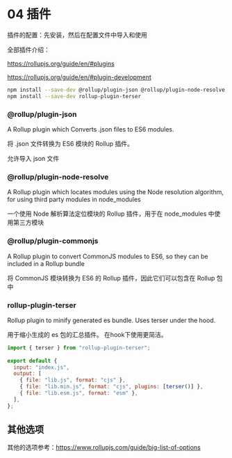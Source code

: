 # 04 插件

插件的配置：先安装，然后在配置文件中导入和使用

全部插件介绍：

https://rollupjs.org/guide/en/#plugins

https://rollupjs.org/guide/en/#plugin-development

~~~bash
npm install --save-dev @rollup/plugin-json @rollup/plugin-node-resolve @rollup/plugin-commonjs
npm install --save-dev rollup-plugin-terser
~~~

### @rollup/plugin-json

A Rollup plugin which Converts .json files to ES6 modules. 

将 .json 文件转换为 ES6 模块的 Rollup 插件。

允许导入 json 文件

### @rollup/plugin-node-resolve

A Rollup plugin which locates modules using the Node resolution algorithm, for using third party modules in node_modules

一个使用 Node 解析算法定位模块的 Rollup 插件，用于在 node_modules 中使用第三方模块

### @rollup/plugin-commonjs

A Rollup plugin to convert CommonJS modules to ES6, so they can be included in a Rollup bundle

将 CommonJS 模块转换为 ES6 的 Rollup 插件，因此它们可以包含在 Rollup 包中

### rollup-plugin-terser

Rollup plugin to minify generated es bundle. Uses terser under the hood.

用于缩小生成的 es 包的汇总插件。 在hook下使用更简洁。

```js
import { terser } from "rollup-plugin-terser";
 
export default {
  input: "index.js",
  output: [
    { file: "lib.js", format: "cjs" },
    { file: "lib.min.js", format: "cjs", plugins: [terser()] },
    { file: "lib.esm.js", format: "esm" },
  ],
};
```


## 其他选项

其他的选项参考：https://www.rollupjs.com/guide/big-list-of-options

